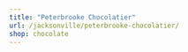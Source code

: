 ```yaml
---
title: "Peterbrooke Chocolatier"
url: /jacksonville/peterbrooke-chocolatier/
shop: chocolate
---
```

